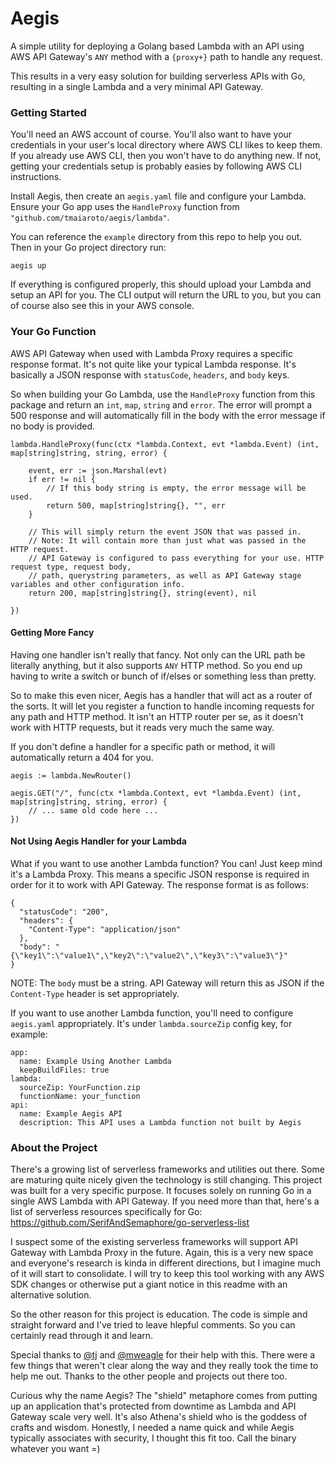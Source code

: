 Aegis
==========

A simple utility for deploying a Golang based Lambda with an API using 
AWS API Gateway's `ANY` method with a `{proxy+}` path to handle any request.

This results in a very easy solution for building serverless APIs with Go,
resulting in a single Lambda and a very minimal API Gateway.

### Getting Started

You'll need an AWS account of course. You'll also want to have your credentials
in your user's local directory where AWS CLI likes to keep them. If you already
use AWS CLI, then you won't have to do anything new. If not, getting your credentials
setup is probably easies by following AWS CLI instructions.

Install Aegis, then create an `aegis.yaml` file and configure your Lambda. 
Ensure your Go app uses the `HandleProxy` function from `"github.com/tmaiaroto/aegis/lambda"`.

You can reference the `example` directory from this repo to help you out.
Then in your Go project directory run:

```
aegis up
```

If everything is configured properly, this should upload your Lambda and setup an API for you.
The CLI output will return the URL to you, but you can of course also see this in your AWS console.

### Your Go Function

AWS API Gateway when used with Lambda Proxy requires a specific response format. It's not quite 
like your typical Lambda response. It's basically a JSON response with `statusCode`, `headers`,
and `body` keys.

So when building your Go Lambda, use the `HandleProxy` function from this package and return an 
`int`, `map`, `string` and `error`. The error will prompt a 500 response and will automatically 
fill in the body with the error message if no body is provided.

```
lambda.HandleProxy(func(ctx *lambda.Context, evt *lambda.Event) (int, map[string]string, string, error) {

	event, err := json.Marshal(evt)
	if err != nil {
		// If this body string is empty, the error message will be used.
		return 500, map[string]string{}, "", err
	}

	// This will simply return the event JSON that was passed in.
	// Note: It will contain more than just what was passed in the HTTP request.
	// API Gateway is configured to pass everything for your use. HTTP request type, request body,
	// path, querystring parameters, as well as API Gateway stage variables and other configuration info.
	return 200, map[string]string{}, string(event), nil

})
```

#### Getting More Fancy

Having one handler isn't really that fancy. Not only can the URL path be literally anything, but it also
supports `ANY` HTTP method. So you end up having to write a switch or bunch of if/elses or something 
less than pretty.

So to make this even nicer, Aegis has a handler that will act as a router of the sorts. It will let you 
register a function to handle incoming requests for any path and HTTP method. It isn't an HTTP router
per se, as it doesn't work with HTTP requests, but it reads very much the same way.

If you don't define a handler for a specific path or method, it will automatically return a 404 for you.

```
aegis := lambda.NewRouter()

aegis.GET("/", func(ctx *lambda.Context, evt *lambda.Event) (int, map[string]string, string, error) {
	// ... same old code here ...
})
```

#### Not Using Aegis Handler for your Lambda

What if you want to use another Lambda function? You can! Just keep mind it's a Lambda Proxy. This means
a specific JSON response is required in order for it to work with API Gateway. The response format is
as follows:

```
{
  "statusCode": "200",
  "headers": {
    "Content-Type": "application/json"
  },
  "body": "{\"key1\":\"value1\",\"key2\":\"value2\",\"key3\":\"value3\"}"
}
```

NOTE: The `body` must be a string. API Gateway will return this as JSON if the `Content-Type` header 
is set appropriately.

If you want to use another Lambda function, you'll need to configure `aegis.yaml` appropriately.
It's under `lambda.sourceZip` config key, for example:

```
app:
  name: Example Using Another Lambda
  keepBuildFiles: true
lambda:
  sourceZip: YourFunction.zip
  functionName: your_function
api:
  name: Example Aegis API
  description: This API uses a Lambda function not built by Aegis
```

### About the Project

There's a growing list of serverless frameworks and utilities out there. Some are maturing quite
nicely given the technology is still changing. This project was built for a very specific purpose.
It focuses solely on running Go in a single AWS Lambda with API Gateway. If you need more than that, 
here's a list of serverless resources specifically for Go: https://github.com/SerifAndSemaphore/go-serverless-list

I suspect some of the existing serverless frameworks will support API Gateway with Lambda Proxy 
in the future. Again, this is a very new space and everyone's research is kinda in different directions,
but I imagine much of it will start to consolidate. I will try to keep this tool working with any AWS SDK 
changes or otherwise put a giant notice in this readme with an alternative solution.

So the other reason for this project is education. The code is simple and straight forward and
I've tried to leave hlepful comments. So you can certainly read through it and learn.

Special thanks to [@tj](https://github.com/tj) and [@mweagle](https://github.com/mweagle) for their
help with this. There were a few things that weren't clear along the way and they really took the 
time to help me out. Thanks to the other people and projects out there too.

Curious why the name Aegis? The "shield" metaphore comes from putting up an application that's 
protected from downtime as Lambda and API Gateway scale very well. It's also Athena's shield who 
is the goddess of crafts and wisdom. Honestly, I needed a name quick and while Aegis typically
associates with security, I thought this fit too. Call the binary whatever you want =)